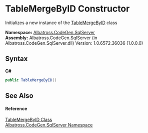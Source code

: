 # TableMergeByID Constructor 
 

Initializes a new instance of the <a href="T_Albatross_CodeGen_SqlServer_TableMergeByID.md">TableMergeByID</a> class

**Namespace:**&nbsp;<a href="N_Albatross_CodeGen_SqlServer.md">Albatross.CodeGen.SqlServer</a><br />**Assembly:**&nbsp;Albatross.CodeGen.SqlServer (in Albatross.CodeGen.SqlServer.dll) Version: 1.0.6572.36036 (1.0.0.0)

## Syntax

**C#**<br />
``` C#
public TableMergeByID()
```


## See Also


#### Reference
<a href="T_Albatross_CodeGen_SqlServer_TableMergeByID.md">TableMergeByID Class</a><br /><a href="N_Albatross_CodeGen_SqlServer.md">Albatross.CodeGen.SqlServer Namespace</a><br />
